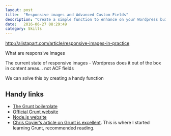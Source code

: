 ```yaml
---
layout: post
title:  "Responsive images and Advanced Custom Fields"
description: "Create a simple function to enhance on your Wordpress builds."
date:   2016-06-27 08:29:49
category: Skills
---
```


http://alistapart.com/article/responsive-images-in-practice

What are responsive images

The current state of responsive images - Wordpress does it out of the box in content areas… not ACF fields

We can solve this by creating a handy function

## Handy links

- [The Grunt boilerplate](https://github.com/abbasarezoo/grunt-boilerplate/)
- [Official Grunt website](http://gruntjs.com/)
- [Node.js website](https://nodejs.org/en/)
- [Chris Coyier’s article on Grunt is excellent](https://24ways.org/2013/grunt-is-not-weird-and-hard/). This is where I started learning Grunt, recommended reading.